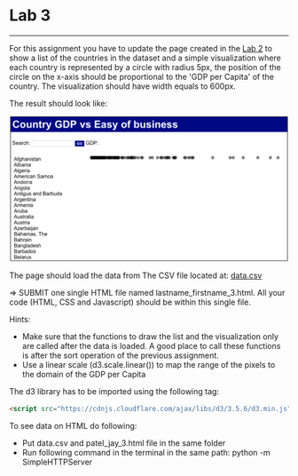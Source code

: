 # Lab 3
-----------------------------------------------
For this assignment you have to update the page created in the [Lab 2](https://github.com/jaympatel/InformationVisualization/tree/master/LAB2) to show a list of the countries in the dataset and a simple visualization where each country is represented by a circle with radius 5px, the position of the circle on the x-axis should be proportional to the 'GDP per Capita' of the country. The visualization should have width equals to 600px.

The result should look like:

![alt text](img/lab3.png "Output Image")


The page should load the data from The CSV file located at: [data.csv](https://github.com/jaympatel/InformationVisualization/blob/master/LAB3/data.csv)

=> SUBMIT one single HTML file named lastname_firstname_3.html. All your code (HTML, CSS and Javascript) should be within this single file.

Hints:

- Make sure that the functions to draw the list and the visualization only are called after the data is loaded. A good place to call these functions is after the sort operation of the previous assignment.
- Use a linear scale (d3.scale.linear()) to map the range of the pixels to the domain of the GDP per Capita

The d3 library has to be imported using the following tag: 
```html
<script src="https://cdnjs.cloudflare.com/ajax/libs/d3/3.5.6/d3.min.js" charset="utf-8"></script>
```

To see data on HTML do following:

- Put data.csv and patel_jay_3.html file in the same folder
- Run following command in the terminal in the same path: python -m SimpleHTTPServer
